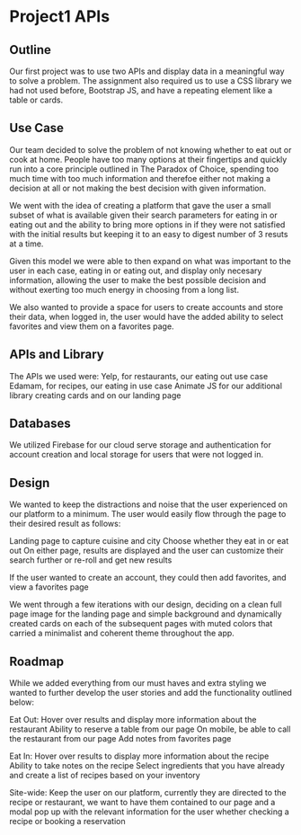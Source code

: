 # Project1 APIs

## Outline
Our first project was to use two APIs and display data in a meaningful way to solve a problem. The assignment also required us to use a CSS library we had not used before, Bootstrap JS, and have a repeating element like a table or cards. 

## Use Case
Our team decided to solve the problem of not knowing whether to eat out or cook at home. People have too many options at their fingertips and quickly run into a core principle outlined in The Paradox of Choice, spending too much time with too much information and therefoe either not making a decision at all or not making the best decision with given information. 

We went with the idea of creating a platform that gave the user a small subset of what is available given their search parameters for eating in or eating out and the ability to bring more options in if they were not satisfied with the initial results but keeping it to an easy to digest number of 3 resuts at a time. 

Given this model we were able to then expand on what was important to the user in each case, eating in or eating out, and display only necesary information, allowing the user to make the best possible decision and without exerting too much energy in choosing from a long list. 

We also wanted to provide a space for users to create accounts and store their data, when logged in, the user would have the added ability to select favorites and view them on a favorites page.

## APIs and Library
The APIs we used were:
Yelp, for restaurants, our eating out use case
Edamam, for recipes, our eating in use case
Animate JS for our additional library creating cards and on our landing page

## Databases
We utilized Firebase for our cloud serve storage and authentication for account creation and local storage for users that were not logged in.

## Design
We wanted to keep the distractions and noise that the user experienced on our platform to a minimum. The user would easily flow through the page to their desired result as follows:

Landing page to capture cuisine and city
Choose whether they eat in or eat out
On either page, results are displayed and the user can customize their search further or re-roll and get new results

If the user wanted to create an account, they could then add favorites, and view a favorites page

We went through a few iterations with our design, deciding on a clean full page image for the landing page and simple background and dynamically created cards on each of the subsequent pages with muted colors that carried a minimalist and coherent theme throughout the app.

## Roadmap
While we added everything from our must haves and extra styling we wanted to further develop the user stories and add the functionality outlined below:

Eat Out:
Hover over results and display more information about the restaurant
Ability to reserve a table from our page
On mobile, be able to call the restaurant from our page 
Add notes from favorites page

Eat In:
Hover over results to display more information about the recipe
Ability to take notes on the recipe
Select ingredients that you have already and create a list of recipes based on your inventory

Site-wide:
Keep the user on our platform, currently they are directed to the recipe or restaurant, we want to have them contained to our page and a modal pop up with the relevant information for the user whether checking a recipe or booking a reservation


